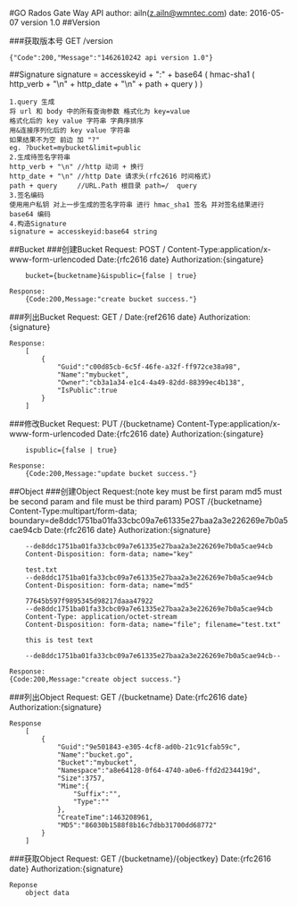 #GO Rados Gate Way API
	author:		ailn(z.ailn@wmntec.com)
	date:		2016-05-07
	version		1.0
##Version

###获取版本号
	GET /version

	{"Code":200,"Message":"1462610242 api version 1.0"}
##Signature
	signature = accesskeyid + ":" + base64 (
		hmac-sha1 (
			http_verb + "\n" +
			http_date + "\n" +
			path + query
		)
	)

	1.query 生成
	将 url 和 body 中的所有查询参数 格式化为 key=value
	格式化后的 key value 字符串 字典序排序
	用&连接序列化后的 key value 字符串
	如果结果不为空 前边 加 "?"
	eg. ?bucket=mybucket&limit=public
	2.生成待签名字符串
	http_verb + "\n" //http 动词 + 换行
	http_date + "\n" //http Date 请求头(rfc2616 时间格式)
	path + query 	 //URL.Path 根目录 path=/  query
	3.签名编码
	使用用户私钥 对上一步生成的签名字符串 进行 hmac_sha1 签名 并对签名结果进行 base64 编码
	4.构造Signature
	signature = accesskeyid:base64 string	
##Bucket
###创建Bucket
	Request:
		POST /
		Content-Type:application/x-www-form-urlencoded
		Date:{rfc2616 date}
		Authorization:{singature}
	
		bucket={bucketname}&ispublic={false | true}

	Response:
		{Code:200,Message:"create bucket success."}
###列出Bucket
	Request:
		GET /
		Date:{ref2616 date}
		Authorization:{signature}

	Response:
		[
			{
				"Guid":"c00d85cb-6c5f-46fe-a32f-ff972ce38a98",
				"Name":"mybucket",
				"Owner":"cb3a1a34-e1c4-4a49-82dd-88399ec4b138",
				"IsPublic":true
			}
		]
###修改Bucket
	Request:
		PUT /{bucketname}
		Content-Type:application/x-www-form-urlencoded
		Date:{rfc2616 date}
		Authorization:{singature}
	
		ispublic={false | true}

	Response:
		{Code:200,Message:"update bucket success."}

##Object
###创建Object
	Request:(note key must be first param md5 must be second param and file must be third param)
		POST /{bucketname}
		Content-Type:multipart/form-data; boundary=de8ddc1751ba01fa33cbc09a7e61335e27baa2a3e226269e7b0a5cae94cb
		Date:{rfc2616 date}
		Authorization:{signature}
	
		--de8ddc1751ba01fa33cbc09a7e61335e27baa2a3e226269e7b0a5cae94cb
		Content-Disposition: form-data; name="key"
		
		test.txt
		--de8ddc1751ba01fa33cbc09a7e61335e27baa2a3e226269e7b0a5cae94cb
		Content-Disposition: form-data; name="md5"
		
		77645b597f9895345d98217daaa47922
		--de8ddc1751ba01fa33cbc09a7e61335e27baa2a3e226269e7b0a5cae94cb
		Content-Type: application/octet-stream
		Content-Disposition: form-data; name="file"; filename="test.txt"
		
		this is test text
		
		--de8ddc1751ba01fa33cbc09a7e61335e27baa2a3e226269e7b0a5cae94cb--

	Response:
	{Code:200,Message:"create object success."}
###列出Object
	Request:
		GET /{bucketname}
		Date:{rfc2616 date}
		Authorization:{signature}

	Response
		[
			{
				"Guid":"9e501843-e305-4cf8-ad0b-21c91cfab59c",
				"Name":"bucket.go",
				"Bucket":"mybucket",
				"Namespace":"a8e64128-0f64-4740-a0e6-ffd2d234419d",
				"Size":3757,
				"Mime":{
					"Suffix":"",
					"Type":""
				},
				"CreateTime":1463208961,
				"MD5":"86030b1588f8b16c7dbb31700dd68772"
			}
		]

###获取Object
	Request:
		GET /{bucketname}/{objectkey}
		Date:{rfc2616 date}
		Authorization:{signature}

	Reponse
		object data

	
	
